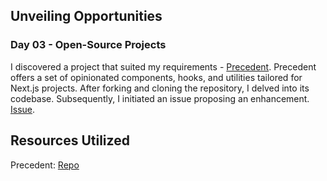## Unveiling Opportunities

### Day 03 - Open-Source Projects
I discovered a project that suited my requirements - [Precedent](https://github.com/steven-tey/precedent). Precedent offers a set of opinionated components, hooks, and utilities tailored for Next.js projects. After forking and cloning the repository, I delved into its codebase. Subsequently, I initiated an issue proposing an enhancement. [Issue](https://github.com/steven-tey/precedent/issues/64).

## Resources Utilized
Precedent: [Repo](https://github.com/steven-tey/precedent)